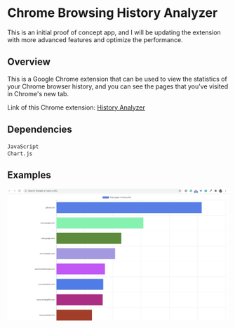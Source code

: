 # Chrome Browsing History Analyzer

This is an initial proof of concept app, and I will be updating the extension with more advanced features and optimize the performance.

## Overview

This is a Google Chrome extension that can be used to view the statistics of your Chrome browser history, and you can see the pages that you've visited in Chrome's new tab. 

Link of this Chrome extension: [History Analyzer](https://chrome.google.com/webstore/detail/history-analyzer/ffinijbioflfopelgkhlaiphpmdembig/related)

## Dependencies
```
JavaScript
Chart.js
```

## Examples

![alt text](history-analyzer.png "chrome-history-analyzer")
